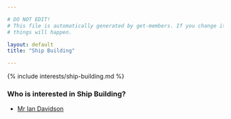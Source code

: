 ```yaml
---

# DO NOT EDIT!
# This file is automatically generated by get-members. If you change it, bad
# things will happen.

layout: default
title: "Ship Building"

---
```


{% include interests/ship-building.md %}

### Who is interested in Ship Building?


* [Mr Ian Davidson](../members/mr-ian-davidson.html)
